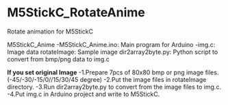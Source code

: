 # M5StickC_RotateAnime
Rotate animation for M5StickC

M5StickC_Anime
  -M5StickC_Anime.ino: Main program for Arduino
  -img.c: Image data
rotateImage: Sample image
dir2array2byte.py: Python script to convert from bmp/png data to img.c

**If you set original Image**
  -1.Prepare 7pcs of 80x80 bmp or png image files.(-45/-30/-15/0//15/30/45 degree)
  -2.Put the image files in rotateImage directory.
  -3.Run dir2array2byte.py to convert from the image files to img.c.
  -4.Put img.c in Arduino project and write to M5StickC.
